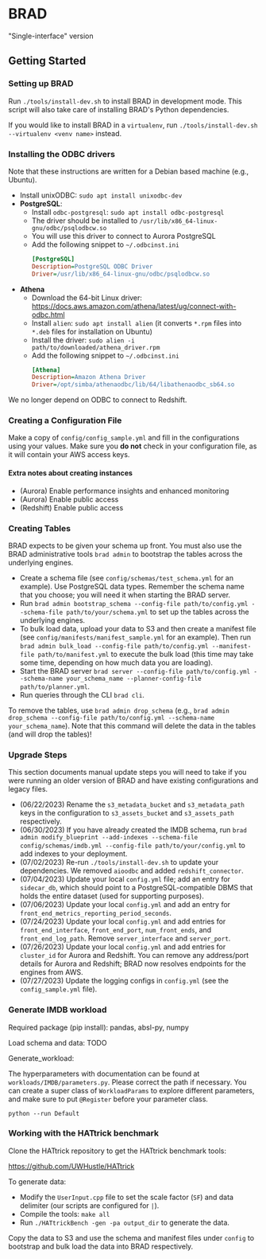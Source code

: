 # BRAD

"Single-interface" version

## Getting Started

### Setting up BRAD

Run `./tools/install-dev.sh` to install BRAD in development mode. This script
will also take care of installing BRAD's Python dependencies.

If you would like to install BRAD in a `virtualenv`, run
`./tools/install-dev.sh --virtualenv <venv name>` instead.

### Installing the ODBC drivers

Note that these instructions are written for a Debian based machine (e.g., Ubuntu).

- Install unixODBC: `sudo apt install unixodbc-dev`
- **PostgreSQL**:
  - Install `odbc-postgresql`: `sudo apt install odbc-postgresql`
  - The driver should be installed to `/usr/lib/x86_64-linux-gnu/odbc/psqlodbcw.so`
  - You will use this driver to connect to Aurora PostgreSQL
  - Add the following snippet to `~/.odbcinst.ini`
    ```ini
    [PostgreSQL]
    Description=PostgreSQL ODBC Driver
    Driver=/usr/lib/x86_64-linux-gnu/odbc/psqlodbcw.so
    ```
- **Athena**
  - Download the 64-bit Linux driver: https://docs.aws.amazon.com/athena/latest/ug/connect-with-odbc.html
  - Install `alien`: `sudo apt install alien` (it converts `*.rpm` files into `*.deb` files for installation on Ubuntu)
  - Install the driver: `sudo alien -i path/to/downloaded/athena_driver.rpm`
  - Add the following snippet to `~/.odbcinst.ini`
    ```ini
    [Athena]
    Description=Amazon Athena Driver
    Driver=/opt/simba/athenaodbc/lib/64/libathenaodbc_sb64.so
    ```

We no longer depend on ODBC to connect to Redshift.

### Creating a Configuration File

Make a copy of `config/config_sample.yml` and fill in the configurations using
your values. Make sure you **do not** check in your configuration file, as it
will contain your AWS access keys.

#### Extra notes about creating instances

- (Aurora) Enable performance insights and enhanced monitoring
- (Aurora) Enable public access
- (Redshift) Enable public access

### Creating Tables

BRAD expects to be given your schema up front. You must also use the BRAD
administrative tools `brad admin` to bootstrap the tables across the underlying
engines.

- Create a schema file (see `config/schemas/test_schema.yml` for an example). Use
  PostgreSQL data types. Remember the schema name that you choose; you will need
  it when starting the BRAD server.
- Run `brad admin bootstrap_schema --config-file path/to/config.yml
  --schema-file path/to/your/schema.yml` to set up the tables across the
  underlying engines.
- To bulk load data, upload your data to S3 and then create a manifest file (see
  `config/manifests/manifest_sample.yml` for an example). Then run `brad admin
  bulk_load --config-file path/to/config.yml --manifest-file
  path/to/manifest.yml` to execute the bulk load (this time may take some time,
  depending on how much data you are loading).
- Start the BRAD server `brad server --config-file path/to/config.yml
  --schema-name your_schema_name --planner-config-file path/to/planner.yml`.
- Run queries through the CLI `brad cli`.

To remove the tables, use `brad admin drop_schema` (e.g., `brad admin
drop_schema --config-file path/to/config.yml --schema-name
your_schema_name`). Note that this command will delete the data in the tables
(and will drop the tables)!


### Upgrade Steps

This section documents manual update steps you will need to take if you were
running an older version of BRAD and have existing configurations and legacy
files.

- (06/22/2023) Rename the `s3_metadata_bucket` and `s3_metadata_path` keys in
  the configuration to `s3_assets_bucket` and `s3_assets_path` respectively.
- (06/30/2023) If you have already created the IMDB schema, run `brad admin
  modify_blueprint --add-indexes --schema-file config/schemas/imdb.yml
  --config-file path/to/your/config.yml` to add indexes to your deployment.
- (07/02/2023) Re-run `./tools/install-dev.sh` to update your dependencies. We
  removed `aioodbc` and added `redshift_connector`.
- (07/04/2023) Update your local `config.yml` file; add an entry for
  `sidecar_db`, which should point to a PostgreSQL-compatible DBMS that holds
  the entire dataset (used for supporting purposes).
- (07/06/2023) Update your local `config.yml` and add an entry for
  `front_end_metrics_reporting_period_seconds`.
- (07/24/2023) Update your local `config.yml` and add entries for
  `front_end_interface`, `front_end_port`, `num_front_ends`, and
  `front_end_log_path`. Remove `server_interface` and `server_port`.
- (07/26/2023) Update your local `config.yml` and add entries for `cluster_id`
  for Aurora and Redshift. You can remove any address/port details for Aurora and
  Redshift; BRAD now resolves endpoints for the engines from AWS.
- (07/27/2023) Update the logging configs in `config.yml` (see the
  `config_sample.yml` file).


### Generate IMDB workload

Required package (pip install): pandas, absl-py, numpy

Load schema and data: TODO

Generate_workload: 

The hyperparameters with documentation can be found at `workloads/IMDB/parameters.py`. 
Please correct the path if necessary. 
You can create a super class of `WorkloadParams` to explore different parameters, 
and make sure to put `@Register` before your parameter class.

```angular2html
python --run Default
```


### Working with the HATtrick benchmark

Clone the HATtrick repository to get the HATtrick benchmark tools:

https://github.com/UWHustle/HATtrick

To generate data:
- Modify the `UserInput.cpp` file to set the scale factor (`SF`) and data
  delimiter (our scripts are configured for `|`).
- Compile the tools: `make all`
- Run `./HATtrickBench -gen -pa output_dir` to generate the data.

Copy the data to S3 and use the schema and manifest files under `config` to
bootstrap and bulk load the data into BRAD respectively.
